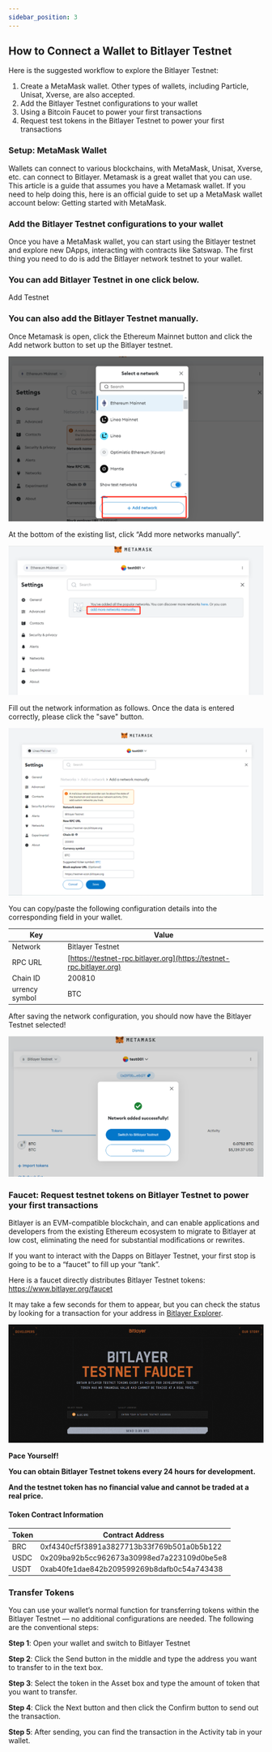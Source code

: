 ```yaml
---
sidebar_position: 3
---
```


## How to Connect a Wallet to Bitlayer Testnet
Here is the suggested workflow to explore the Bitlayer Testnet:
1. Create a MetaMask wallet. Other types of wallets, including Particle, Unisat, Xverse, are also accepted.
2. Add the Bitlayer Testnet configurations to your wallet
3. Using a Bitcoin Faucet to power your first transactions
4. Request test tokens in the Bitlayer Testnet to power your first transactions

### Setup: MetaMask Wallet 
Wallets can connect to various blockchains, with MetaMask, Unisat, Xverse, etc. can connect to Bitlayer. Metamask is a great wallet that you can use. This article is a guide that assumes you have a Metamask wallet. 
If you need to help doing this, here is an official guide to set up a MetaMask wallet account below: Getting started with MetaMask.

### Add the Bitlayer Testnet configurations to your wallet
Once you have a MetaMask wallet, you can start using the Bitlayer testnet and explore new DApps, interacting with contracts like Satswap. 
The first thing you need to do is add the Bitlayer network testnet to your wallet. 

### You can add Bitlayer Testnet in one click below.
Add Testnet

### You can also add the Bitlayer Testnet manually.
Once Metamask is open, click the Ethereum Mainnet button and click the Add network button to set up the Bitlayer testnet.

![addnetwork](<addnetwork.png>)

At the bottom of the existing list, click “Add more networks manually”.

![addmanually](<addmanually.png>)

Fill out the network information as follows. Once the data is entered correctly, please click the "save" button.

![save](save.png)

You can copy/paste the following configuration details into the corresponding field in your wallet.

| Key | Value |
|---|---|
| Network | Bitlayer Testnet |
| RPC URL | [https://testnet-rpc.bitlayer.org](https://testnet-rpc.bitlayer.org) |
| Chain ID | 200810 |
| urrency symbol | BTC |


After saving the network configuration, you should now have the Bitlayer Testnet selected!

![success](Success.png)

### Faucet: Request testnet tokens on Bitlayer Testnet to power your first transactions
Bitlayer is an EVM-compatible blockchain, and can enable applications and developers from the existing Ethereum ecosystem to migrate to Bitlayer at low cost, eliminating the need for substantial modifications or rewrites.

If you want to interact with the Dapps on Bitlayer Testnet, your first stop is going to be to a “faucet” to fill up your “tank”. 

Here is a faucet directly distributes Bitlayer Testnet tokens: https://www.bitlayer.org/faucet

It may take a few seconds for them to appear, but you can check the status by looking for a transaction for your address in [Bitlayer Explorer](https://testnet-scan.bitlayer.org).

![alt text](faucet.png)

**Pace Yourself!**

**You can obtain Bitlayer Testnet tokens every 24 hours for development.**

**And the testnet token has no financial value and cannot be traded at a real price.**

#### Token Contract Information

| Token | Contract Address |
|---|---|
| BRC | 0xf4340cf5f3891a3827713b33f769b501a0b5b122 |
| USDC | 0x209ba92b5cc962673a30998ed7a223109d0be5e8 |
| USDT | 0xab40fe1dae842b209599269b8dafb0c54a743438 |

### Transfer Tokens
You can use your wallet’s normal function for transferring tokens within the Bitlayer Testnet — no additional configurations are needed. The following are the conventional steps:

**Step 1**: Open your wallet and switch to Bitlayer Testnet

**Step 2**: Click the Send button in the middle and type the address you want to transfer to in the text box.

**Step 3**: Select the token in the Asset box and type the amount of token that you want to transfer.

**Step 4**: Click the Next button and then click the Confirm button to send out the transaction.

**Step 5**: After sending, you can find the transaction in the Activity tab in your wallet.

